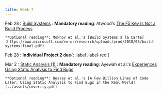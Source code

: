 ```yaml
---
title: Week 7
---
```


Feb 28
: [Build Systems](../assets/lecture-13-build-systems.pdf)
  : **Mandatory reading**: Atwood's [The F5 Key Is Not a Build Process](https://blog.codinghorror.com/the-f5-key-is-not-a-build-process/)

    **Optional reading**: Mokhov et al.'s [Build Systems à la Carte](https://www.microsoft.com/en-us/research/uploads/prod/2018/03/build-systems-final.pdf)

Feb 28
 : **Individual Project 2 due**{: .label .label-red } 

Mar 2
: [Static Analysis (1)](#)
  : **Mandatory reading**: Ayewah et al.'s [Experiences Using Static Analysis to Find Bugs](../assets/findbugs.pdf)

    **Optional reading**: Bessey et al.'s [A Few Billion Lines of Code Later: Using Static Analysis to Find Bugs in the Real World](../assets/coverity.pdf) 

